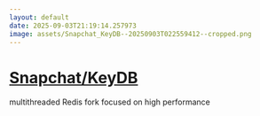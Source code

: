 ```yaml
---
layout: default
date: 2025-09-03T21:19:14.257973
image: assets/Snapchat_KeyDB--20250903T022559412--cropped.png
---
```


# [Snapchat/KeyDB](https://github.com/Snapchat/KeyDB)

multithreaded Redis fork focused on high performance

